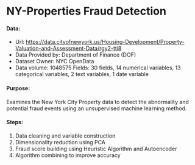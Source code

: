 # NY-Properties Fraud Detection

#### Data:
* Url: https://data.cityofnewyork.us/Housing-Development/Property-Valuation-and-Assessment-Data/rgy2-tti8
* Data Provided by: Department of Finance (DOF)
* Dataset Owner: NYC OpenData
* Data volume: 1048575 Fields: 30 fields, 14 numerical variables, 13 categorical variables, 2 text variables, 1 date variable

#### Purpose:
Examines the New York City Property data to detect the abnormality and potential fraud events using an unsupervised machine learning method.

#### Steps:
1. Data cleaning and variable construction
2. Dimensionality reduction using PCA
3. Fraud score building using Heuristic Algorithm and Autoencoder 
4. Algorithm combining to improve accuracy
